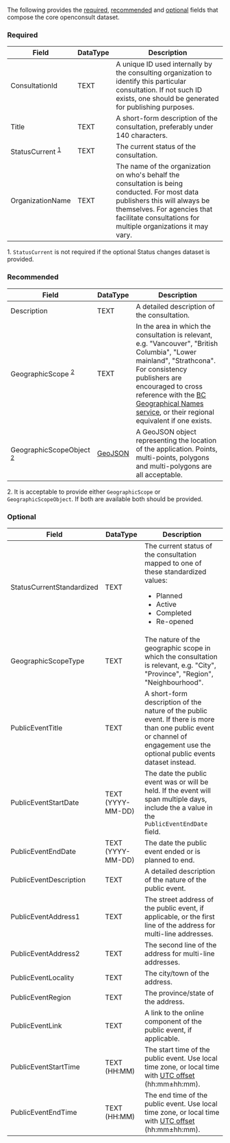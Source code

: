 The following provides the [required](#required), [recommended](#recommended) and [optional](#optional) fields that compose the core openconsult dataset.

### Required

Field                                | DataType | Description
-------------------------------------|----------|------------
ConsultationId                       | TEXT     | A unique ID used internally by the consulting organization to identify this particular consultation. If not such ID exists, one should be generated for publishing purposes.
Title                                | TEXT     | A short-form description of the consultation, preferably under 140 characters.
StatusCurrent <sup>[1](#note1)</sup> | TEXT     | The current status of the consultation.
OrganizationName                     | TEXT     | The name of the organization on who's behalf the consultation is being conducted. For most data publishers this will always be themselves. For agencies that facilitate consultations for multiple organizations it may vary.


<a name="note1">1</a>. `StatusCurrent` is not required if the optional Status changes dataset is provided.

### Recommended
Field                                        | DataType | Description
---------------------------------------------|----------|------------
Description                                  | TEXT     | A detailed description of the consultation.
GeographicScope <sup>[2](#note2)</sup>       | TEXT     | In the area in which the consultation is relevant, e.g. "Vancouver", "British Columbia", "Lower mainland", "Strathcona". For consistency publishers are encouraged to cross reference with the [BC Geographical Names service](http://geobc.gov.bc.ca/base-mapping/atlas/bcnames/dev.htm), or their regional equivalent if one exists.
GeographicScopeObject <sup>[2](#note2)</sup> | [GeoJSON](http://geojson.org/geojson-spec.html) | A GeoJSON object representing the location of the application. Points, multi-points, polygons and multi-polygons are all acceptable.

<a name="note2">2</a>. It is acceptable to provide either `GeographicScope` or `GeographicScopeObject`. If both are available both should be provided.

### Optional

Field                     | DataType          | Description
--------------------------|-------------------|------------
StatusCurrentStandardized | TEXT              | The current status of the consultation mapped to one of these standardized values: <ul><li>Planned</li><li>Active</li><li>Completed</li><li>Re-opened</li></ul>
GeographicScopeType       | TEXT              | The nature of the geographic scope in which the consultation is relevant, e.g. "City", "Province", "Region", "Neighbourhood".
PublicEventTitle          | TEXT              | A short-form description of the nature of the public event. If there is more than one public event or channel of engagement use the optional public events dataset instead.
PublicEventStartDate      | TEXT (YYYY-MM-DD) | The date the public event was or will be held. If the event will span multiple days, include the a value in the `PublicEventEndDate` field.
PublicEventEndDate        | TEXT (YYYY-MM-DD) |  The date the public event ended or is planned to end.
PublicEventDescription    | TEXT              | A detailed description of the nature of the public event.
PublicEventAddress1       | TEXT              | The street address of the public event, if applicable, or the first line of the address for multi-line addresses.
PublicEventAddress2       | TEXT              | The second line of the address for multi-line addresses.
PublicEventLocality       | TEXT              | The city/town of the address.
PublicEventRegion         | TEXT              | The province/state of the address.
PublicEventLink           | TEXT              | A link to the online component of the public event, if applicable.
PublicEventStartTime      | TEXT (HH:MM)      | The start time of the public event. Use local time zone, or local time with [UTC offset](https://en.wikipedia.org/wiki/ISO_8601#Time_offsets_from_UTC) (hh:mm±hh:mm).
PublicEventEndTime        | TEXT (HH:MM)      | The end time of the public event. Use local time zone, or local time with [UTC offset](https://en.wikipedia.org/wiki/ISO_8601#Time_offsets_from_UTC) (hh:mm±hh:mm).
